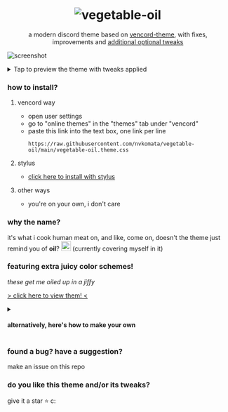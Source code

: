 <div align="center">

# ![vegetable-oil](https://github.com/user-attachments/assets/576b679e-9c3f-44d3-95e8-a608a7c81bc9)

a modern discord theme based on [vencord-theme](https://github.com/Synqat/vencord-theme), 
with fixes, improvements and [additional optional tweaks](https://github.com/nvkomata/vegetable-oil/tree/main/tweaks#welcome-to-veggie-oil-tweaks)

</div>

![screenshot](https://github.com/user-attachments/assets/ec30d667-1ce6-41a4-8dcb-6724e8752a16)

<details>
    <summary>Tap to preview the theme with tweaks applied</summary>

---

Tweaks used: [Chat Bubbles](https://github.com/nvkomata/vegetable-oil/tree/main/tweaks#chat-bubbles), [Resizable Sidebar](https://github.com/nvkomata/vegetable-oil/tree/main/tweaks#resizable-sidebar), [Right Aligned Layout](https://github.com/nvkomata/vegetable-oil/tree/main/tweaks#right-aligned-layout)

![tweaks preview](https://github.com/user-attachments/assets/0d1ae76f-d5fb-4e58-a45d-1159caaa3e82)

---

</details>

### how to install?

1. vencord way
    - open user settings
    - go to "online themes" in the "themes" tab under "vencord"
    - paste this link into the text box, one link per line
      ```
      https://raw.githubusercontent.com/nvkomata/vegetable-oil/main/vegetable-oil.theme.css
      ```

2. stylus
    - [click here to install with stylus](https://raw.githubusercontent.com/nvkomata/vegetable-oil/main/vegetable-oil.user.css)

3. other ways
    - you're on your own, i don't care

### why the name?
it's what i cook human meat on, and like, come on, doesn't the theme just remind you of **oil**? <img src="https://www.pngall.com/wp-content/uploads/2016/05/Trollface.png" height="22px"> (currently covering myself in it)

### featuring extra juicy color schemes!
*these get me oiled up in a jiffy*

[> click here to view them! <](https://github.com/nvkomata/vegetable-oil/tree/main/colors#welcome-to-veggie-oil-color-schemes)

<details>
<summary>
    
#### alternatively, here's how to make your own
    
</summary>

---

to make your own, you're gonna need some stuff

1. base veggie oil theme locked and loaded
2. a template, grab it [here](https://github.com/nvkomata/vegetable-oil/blob/main/colors/test.css)!
3. text editor (i recommend vencord quickcss for this, so you can immediately see your changes)

veggie oil color schemes are 2 sets of variables inside a selector `html:root`, divided by an empty line.

variables for the dark theme are suffixed with `-dark` and light variables with `-light`. simply edit the color codes that come after them to change those theme specific colors!

![screenshot of quickcss](https://github.com/user-attachments/assets/f26d2161-b042-407b-a694-b84cc44eb070)

lastly, when you're done, you can simply leave it as is and use it. or PR it here for others to enjoy. :p 

---

</details>

### found a bug? have a suggestion?
make an issue on this repo

### do you like this theme and/or its tweaks?
give it a star ⭐ c:
